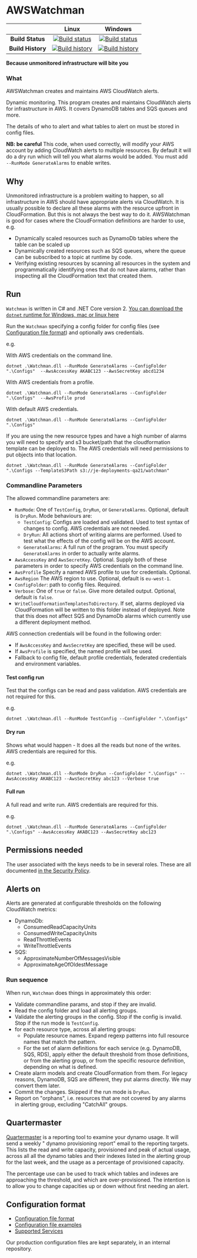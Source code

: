 # AWSWatchman

| | Linux | Windows |
|:-:|:-:|:-:|
| **Build Status** | [![Build status](https://img.shields.io/travis/justeat/AwsWatchman/master.svg)](https://travis-ci.org/justeat/AwsWatchman) | [![Build status](https://img.shields.io/appveyor/ci/justeattech/awswatchman/master.svg)](https://ci.appveyor.com/project/justeattech/awswatchman) |
| **Build History** | [![Build history](https://buildstats.info/travisci/chart/justeat/AwsWatchman?branch=master&includeBuildsFromPullRequest=false)](https://travis-ci.org/justeat/AwsWatchman) |  [![Build history](https://buildstats.info/appveyor/chart/justeattech/awswatchman?branch=master&includeBuildsFromPullRequest=false)](https://ci.appveyor.com/project/justeattech/awswatchman) |

**Because unmonitored infrastructure will bite you**


### What 

AWSWatchman creates and maintains AWS CloudWatch alerts.

Dynamic monitoring. This program creates and maintains CloudWatch alerts for infrastructure in AWS. It covers DynamoDB tables and SQS queues and more.  

The details of who to alert and what tables to alert on must be stored in config files.

**NB: be careful** This code, when used correctly, will modify your AWS account by adding CloudWatch alerts to multiple resources. By default it will do a dry run which will tell you what alarms would be added. You must add `--RunMode GenerateAlarms` to enable writes.

## Why

Unmonitored infrastructure is a problem waiting to happen, so all infrastructure in AWS should have appropriate alerts via CloudWatch. It is usually possible to declare all these alarms with the resource upfront in CloudFormation. But this is not always the best way to do it. AWSWatchman is good for cases where the CloudFormation definitions are harder to use, e.g. 
- Dynamically scaled resources such as DynamoDb tables where the table can be scaled up
- Dynamically created resources such as SQS queues, where the queue can be subscribed to a topic at runtime by code.
- Verifying existing resources by scanning all resources in the system and programmatically identifying ones that do not have alarms, rather than inspecting all the CloudFormation text that created them.


## Run

`Watchman` is written in C# and .NET Core version 2. [You can download the `dotnet` runtime for Windows, mac or linux here](http://dot.net)

Run the `Watchman` specifying a config folder for config files (see [Configuration file format](ConfigurationFileFormat.md)) and optionally aws credentials.


e.g.

With AWS credentials on the command line.
```
dotnet .\Watchman.dll --RunMode GenerateAlarms --ConfigFolder ".\Configs"  --AwsAccessKey AKABC123 --AwsSecretKey abcd1234
```

With AWS credentials from a profile.
```
dotnet .\Watchman.dll --RunMode GenerateAlarms --ConfigFolder ".\Configs"  --AwsProfile prod
```

With default AWS credentials.
```
dotnet .\Watchman.dll --RunMode GenerateAlarms --ConfigFolder ".\Configs" 
```

If you are using the new resource types and have a high number of alarms you will need to specify and s3 bucket/path that the cloudformation template can be deployed to. The AWS credentials will need permissions to put objects into that location.

```
dotnet .\Watchman.dll --RunMode GenerateAlarms --ConfigFolder ".\Configs --TemplateS3Path s3://je-deployments-qa21/watchman" 
```

### Commandline Parameters

The allowed commandline parameters are:

* `RunMode`: One of `TestConfig`, `DryRun`, or `GenerateAlarms`. Optional, default is `DryRun`. Mode behaviours are:
  * `TestConfig`: Configs are loaded and validated. Used to test syntax of changes to config. AWS credentials are not needed.
  * `DryRun`: All actions short of writing alarms are performed. Used to test what the effects of the config will be on the AWS account.
  * `GenerateAlarms`: A full run of the program. You must specify `GenerateAlarms` in order to actually write alarms. 
* `AwsAccessKey` and `AwsSecretKey`. Optional. Supply both of these parameters in order to specify AWS credentials on the command line. 
* `AwsProfile` Specify a named AWS profile to use for credentials. Optional.
* `AwsRegion` The AWS region to use. Optional, default is `eu-west-1`.
* `ConfigFolder`: path to config files. Required.
* `Verbose`: One of `true` or `false`. Give more detailed output. Optional, default is `false`.
* `WriteCloudformationTemplatesToDirectory`. If set, alarms deployed via CloudFormation will be written to this folder instead of deployed. Note that this does not affect SQS and DynamoDb alarms which currently use a different deployment method.

AWS connection credentials will be found in the following order:
* If `AwsAccessKey` and `AwsSecretKey` are specified, these will be used.
* If `AwsProfile` is specified, the named profile will be used.
* Fallback to config file, default profile credentials, federated credentials and environment variables.

#### Test config run

Test that the configs can be read and pass validation. AWS credentials are not required for this.

e.g.
```
dotnet .\Watchman.dll --RunMode TestConfig --ConfigFolder ".\Configs"
```

#### Dry run

Shows what would happen - It does all the reads but none of the writes. AWS credentials are required for this.

e.g.
```
dotnet .\Watchman.dll --RunMode DryRun --ConfigFolder ".\Configs" --AwsAccessKey AKABC123 --AwsSecretKey abc123 --Verbose true
```
#### Full run

A full read and write run. AWS credentials are required for this.

e.g.
```
dotnet .\Watchman.dll --RunMode GenerateAlarms --ConfigFolder ".\Configs" --AwsAccessKey AKABC123 --AwsSecretKey abc123
```


## Permissions needed

The user associated with the keys needs to be in several roles. These are all documented [in the Security Policy](SecurityPolicy.md).


## Alerts on

Alerts are generated at configurable thresholds on the following CloudWatch metrics:

* DynamoDb:
  * ConsumedReadCapacityUnits 
  * ConsumedWriteCapacityUnits
  * ReadThrottleEvents
  * WriteThrottleEvents
* SQS:
  * ApproximateNumberOfMessagesVisible
  * ApproximateAgeOfOldestMessage


### Run sequence

When run, `Watchman` does things in approximately this order:

- Validate commandline params, and stop if they are invalid.
- Read the config folder and load all alerting groups.
- Validate the alerting groups in the config. Stop if the config is invalid. Stop if the run mode is `TestConfig`.
- for each resource type, across all alerting groups:
  - Populate resource names. Expand regexp patterns into full resource names that match the pattern.
  - For the set of alarm definitions for each service (e.g. DynamoDB, SQS, RDS), apply either the default threshold from those definitions, or from the alerting group, or from the specific resource definition, depending on what is defined.
 - Create alarm models and create CloudFormation from them. For legacy reasons, DynamoDB, SQS are different, they put alarms directly. We may convert them later.
 - Commit the changes. Skipped if the run mode is `DryRun`.
 - Report on "orphans", i.e. resources that are not covered by any alarms in alerting group, excluding "CatchAll" groups.


## Quartermaster

[Quartermaster](Quartermaster.md) is a reporting tool to examine your dynamo usage. It will send a weekly " dynamo provisioning report" email to the reporting targets. This lists the read and write capacity, provisioned and peak of actual usage, across all all the dynamo tables and their indexes listed in the alerting group for the last week, and the usage as a percentage of provisioned capacity. 

The percentage use can be used to track which tables and indexes are approaching the threshold, and which are over-provisioned. The intention is to allow you to change capacities up or down without first needing an alert.

## Configuration format

- [Configuration file format](ConfigurationFileFormat.md)
- [Configuration file examples](ConfigurationExamples.md)
- [Supported Services](SupportedServices.md)

Our production configuration files are kept separately, in an internal repository.
